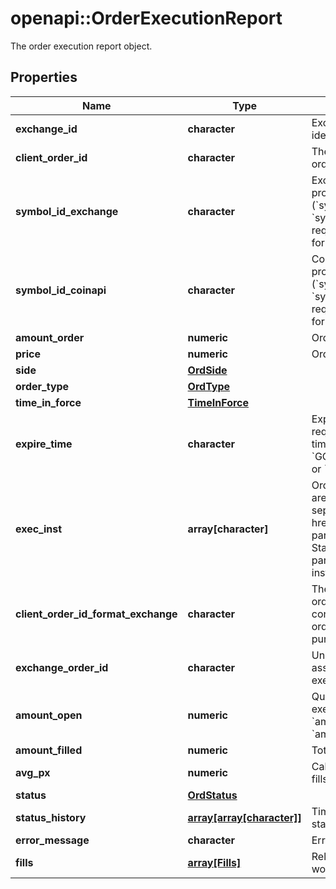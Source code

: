 # openapi::OrderExecutionReport

The order execution report object.

## Properties
Name | Type | Description | Notes
------------ | ------------- | ------------- | -------------
**exchange_id** | **character** | Exchange identifier used to identify the routing destination. | 
**client_order_id** | **character** | The unique identifier of the order assigned by the client. | 
**symbol_id_exchange** | **character** | Exchange symbol. One of the properties (&#x60;symbol_id_exchange&#x60;, &#x60;symbol_id_coinapi&#x60;) is required to identify the market for the new order. | [optional] 
**symbol_id_coinapi** | **character** | CoinAPI symbol. One of the properties (&#x60;symbol_id_exchange&#x60;, &#x60;symbol_id_coinapi&#x60;) is required to identify the market for the new order. | [optional] 
**amount_order** | **numeric** | Order quantity. | 
**price** | **numeric** | Order price. | 
**side** | [**OrdSide**](OrdSide.md) |  | 
**order_type** | [**OrdType**](OrdType.md) |  | 
**time_in_force** | [**TimeInForce**](TimeInForce.md) |  | 
**expire_time** | **character** | Expiration time. Conditionaly required for orders with time_in_force &#x3D; &#x60;GOOD_TILL_TIME_EXCHANGE&#x60; or &#x60;GOOD_TILL_TIME_OEML&#x60;. | [optional] 
**exec_inst** | **array[character]** | Order execution instructions are documented in the separate section: &lt;a href&#x3D;\&quot;#oeml-order-params-exec\&quot;&gt;OEML / Starter Guide / Order parameters / Execution instructions&lt;/a&gt;  | [optional] 
**client_order_id_format_exchange** | **character** | The unique identifier of the order assigned by the client converted to the exchange order tag format for the purpose of tracking it. | 
**exchange_order_id** | **character** | Unique identifier of the order assigned by the exchange or executing system. | [optional] 
**amount_open** | **numeric** | Quantity open for further execution. &#x60;amount_open&#x60; &#x3D; &#x60;amount_order&#x60; - &#x60;amount_filled&#x60; | 
**amount_filled** | **numeric** | Total quantity filled. | 
**avg_px** | **numeric** | Calculated average price of all fills on this order. | [optional] 
**status** | [**OrdStatus**](OrdStatus.md) |  | 
**status_history** | [**array[array[character]]**](array.md) | Timestamped history of order status changes. | [optional] 
**error_message** | **character** | Error message. | [optional] 
**fills** | [**array[Fills]**](Fills.md) | Relay fill information on working orders. | [optional] 


